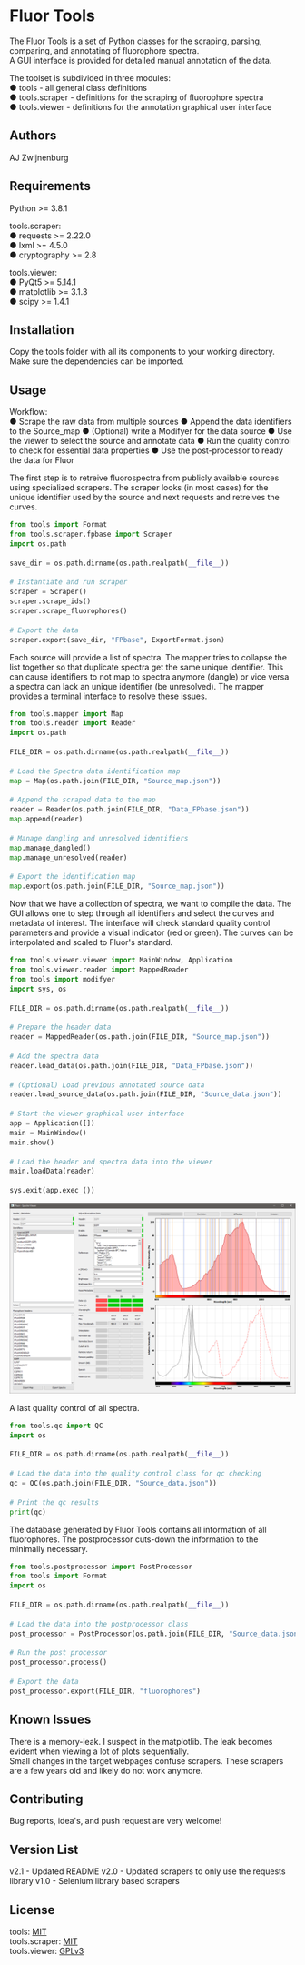 # Fluor Tools

The Fluor Tools is a set of Python classes for the scraping, parsing, comparing, and annotating of fluorophore spectra.  
A GUI interface is provided for detailed manual annotation of the data.  

The toolset is subdivided in three modules:  
● tools - all general class definitions  
● tools.scraper - definitions for the scraping of fluorophore spectra  
● tools.viewer - definitions for the annotation graphical user interface

## Authors

AJ Zwijnenburg

## Requirements

Python >= 3.8.1  

tools.scraper:  
● requests >= 2.22.0  
● lxml >= 4.5.0  
● cryptography >= 2.8  

tools.viewer:  
● PyQt5 >= 5.14.1  
● matplotlib >= 3.1.3  
● scipy >= 1.4.1  

## Installation

Copy the tools folder with all its components to your working directory.  
Make sure the dependencies can be imported.

## Usage

Workflow:  
● Scrape the raw data from multiple sources
● Append the data identifiers to the Source_map
● (Optional) write a Modifyer for the data source
● Use the viewer to select the source and annotate data
● Run the quality control to check for essential data properties
● Use the post-processor to ready the data for Fluor

The first step is to retreive fluorospectra from publicly available sources using specialized scrapers. The scraper looks (in most cases) for the unique identifier used by the source and next requests and retreives the curves.

```python
from tools import Format
from tools.scraper.fpbase import Scraper
import os.path

save_dir = os.path.dirname(os.path.realpath(__file__))

# Instantiate and run scraper
scraper = Scraper()
scraper.scrape_ids()
scraper.scrape_fluorophores()

# Export the data
scraper.export(save_dir, "FPbase", ExportFormat.json)
```

Each source will provide a list of spectra. The mapper tries to collapse the list together so that duplicate spectra get the same unique identifier. This can cause identifiers to not map to spectra anymore (dangle) or vice versa a spectra can lack an unique identifier (be unresolved). The mapper provides a terminal interface to resolve these issues.

```python
from tools.mapper import Map
from tools.reader import Reader
import os.path

FILE_DIR = os.path.dirname(os.path.realpath(__file__))

# Load the Spectra data identification map
map = Map(os.path.join(FILE_DIR, "Source_map.json"))

# Append the scraped data to the map
reader = Reader(os.path.join(FILE_DIR, "Data_FPbase.json"))
map.append(reader)

# Manage dangling and unresolved identifiers
map.manage_dangled()
map.manage_unresolved(reader)

# Export the identification map
map.export(os.path.join(FILE_DIR, "Source_map.json"))
```

Now that we have a collection of spectra, we want to compile the data. The GUI allows one to step through all identifiers and select the curves and metadata of interest. The interface will check standard quality control parameters and provide a visual indicator (red or green). The curves can be interpolated and scaled to Fluor's standard.

```python
from tools.viewer.viewer import MainWindow, Application
from tools.viewer.reader import MappedReader
from tools import modifyer
import sys, os

FILE_DIR = os.path.dirname(os.path.realpath(__file__))

# Prepare the header data
reader = MappedReader(os.path.join(FILE_DIR, "Source_map.json"))

# Add the spectra data
reader.load_data(os.path.join(FILE_DIR, "Data_FPbase.json"))

# (Optional) Load previous annotated source data
reader.load_source_data(os.path.join(FILE_DIR, "Source_data.json"))

# Start the viewer graphical user interface
app = Application([])
main = MainWindow()
main.show()

# Load the header and spectra data into the viewer
main.loadData(reader)

sys.exit(app.exec_())
```

!["fluor tools graphical user interface"](.\tutorial\fluor_tools.png)

A last quality control of all spectra.

```python
from tools.qc import QC
import os

FILE_DIR = os.path.dirname(os.path.realpath(__file__))

# Load the data into the quality control class for qc checking
qc = QC(os.path.join(FILE_DIR, "Source_data.json"))

# Print the qc results
print(qc)
```

The database generated by Fluor Tools contains all information of all fluorophores. The postprocessor cuts-down the information to the minimally necessary.

```python
from tools.postprocessor import PostProcessor
from tools import Format
import os

FILE_DIR = os.path.dirname(os.path.realpath(__file__))

# Load the data into the postprocessor class
post_processor = PostProcessor(os.path.join(FILE_DIR, "Source_data.json"))

# Run the post processor
post_processor.process()

# Export the data
post_processor.export(FILE_DIR, "fluorophores")
```

## Known Issues

There is a memory-leak. I suspect in the matplotlib. The leak becomes evident when viewing a lot of plots sequentially.  
Small changes in the target webpages confuse scrapers. These scrapers are a few years old and likely do not work anymore.

## Contributing

Bug reports, idea's, and push request are very welcome!

## Version List

v2.1 - Updated README
v2.0 - Updated scrapers to only use the requests library
v1.0 - Selenium library based scrapers  

## License

tools: [MIT](https://choosealicense.com/licenses/mit/)  
tools.scraper: [MIT](https://choosealicense.com/licenses/mit/)  
tools.viewer: [GPLv3](https://choosealicense.com/licenses/gpl-3.0/)  
